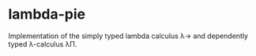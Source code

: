 # lambda-pie

Implementation of the simply typed lambda calculus λ-> and dependently typed λ-calculus λΠ.